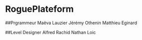 # RoguePlateform
##Prgrammeur
Maëva Lauzier
Jérémy Othenin
Matthieu Eginard 

##Level Designer
Alfred 
Rachid
Nathan
Loic
